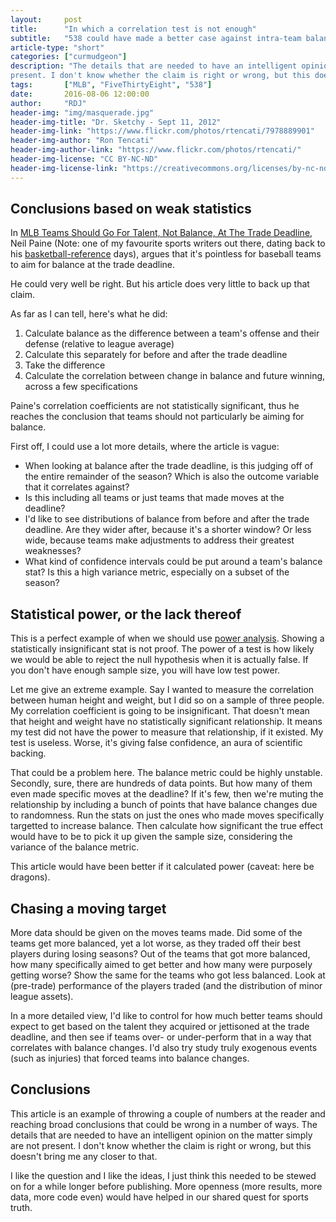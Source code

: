 ```yaml
---
layout:     post
title:      "In which a correlation test is not enough"
subtitle:   "538 could have made a better case against intra-team balance"
article-type: "short"
categories: ["curmudgeon"]
description: "The details that are needed to have an intelligent opinion on the matter simply are not
present. I don't know whether the claim is right or wrong, but this doesn't bring me any closer to that."
tags:       ["MLB", "FiveThirtyEight", "538"]
date:       2016-08-06 12:00:00
author:     "RDJ"
header-img: "img/masquerade.jpg"
header-img-title: "Dr. Sketchy - Sept 11, 2012"
header-img-link: "https://www.flickr.com/photos/rtencati/7978889901"
header-img-author: "Ron Tencati"
header-img-author-link: "https://www.flickr.com/photos/rtencati/"
header-img-license: "CC BY-NC-ND"
header-img-license-link: "https://creativecommons.org/licenses/by-nc-nd/2.0/"
---
```


[Source Text]: http://fivethirtyeight.com/features/mlb-teams-should-go-for-talent-not-balance-at-the-trade-deadline/
[BR]: http://basketball-reference.com
[Statistical Power]: https://en.wikipedia.org/wiki/Statistical_power

## Conclusions based on weak statistics

In [MLB Teams Should Go For Talent, Not Balance, At The Trade Deadline][Source Text], Neil Paine (Note: one of my
favourite sports writers out there, dating back to his [basketball-reference][BR] days), argues that it's pointless for
baseball teams to aim for balance at the trade deadline.

He could very well be right. But his article does very little to back up that claim.

As far as I can tell, here's what he did:

1. Calculate balance as the difference between a team's offense and their defense (relative to league average)
2. Calculate this separately for before and after the trade deadline
3. Take the difference
4. Calculate the correlation between change in balance and future winning, across a few specifications

Paine's correlation coefficients are not statistically significant, thus he reaches the conclusion that teams should not
particularly be aiming for balance.

First off, I could use a lot more details, where the article is vague:

- When looking at balance after the trade deadline, is this judging off of the entire remainder of the season? Which is
  also the outcome variable that it correlates against?
- Is this including all teams or just teams that made moves at the deadline?
- I'd like to see distributions of balance from before and after the trade deadline. Are they wider after, because it's
  a shorter window? Or less wide, because teams make adjustments to address their greatest weaknesses?
- What kind of confidence intervals could be put around a team's balance stat? Is this a high variance metric,
  especially on a subset of the season?

## Statistical power, or the lack thereof

This is a perfect example of when we should use [power analysis][Statistical Power]. Showing a statistically insignificant stat is not proof.
The power of a test is how likely we would be able to reject the null hypothesis when it is actually false. If you don't 
have enough sample size, you will have low test power.

Let me give an extreme example. Say I wanted to measure the correlation between human height and weight, but I did so on a
sample of three people. My correlation coefficient is going to be insignificant. That doesn't mean that height and
weight have no statistically significant relationship. It means my test did not have the power to measure that
relationship, if it existed. My test is useless. Worse, it's giving false confidence, an aura of scientific backing.

That could be a problem here. The balance metric could be highly unstable. Secondly, sure, there are hundreds of data 
points. But how many of them even made specific moves at the deadline? If it's few, then we're muting the relationship 
by including a bunch of points that have balance changes due to randomness. Run the stats on just the ones who 
made moves specifically targetted to increase balance. Then calculate how significant the true effect would have to be 
to pick it up given the sample size, considering the variance of the balance metric.

This article would have been better if it calculated power (caveat: here be dragons).

## Chasing a moving target

More data should be given on the moves teams made. Did some of the teams get more balanced, yet a lot worse, as they
traded off their best players during losing seasons? Out of the teams that got more balanced, how many specifically aimed
to get better and how many were purposely getting worse? Show the same for the teams who got less balanced. Look at
(pre-trade) performance of the players traded (and the distribution of minor league assets).

In a more detailed view, I'd like to control for how much better teams should expect to get based on the talent they
acquired or jettisoned at the trade deadline, and then see if teams over- or under-perform that in a way that correlates
with balance changes. I'd also try study truly exogenous events (such as injuries) that forced teams into balance
changes.

## Conclusions

This article is an example of throwing a couple of numbers at the reader and reaching broad conclusions that could be
wrong in a number of ways. The details that are needed to have an intelligent opinion on the matter simply are not
present. I don't know whether the claim is right or wrong, but this doesn't bring me any closer to that.

I like the question and I like the ideas, I just think this needed to be stewed on for a while longer before
publishing. More openness (more results, more data, more code even) would have helped in our shared quest for sports truth.
